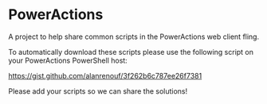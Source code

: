 PowerActions
============

A project to help share common scripts in the PowerActions web client fling.

To automatically download these scripts please use the following script on your PowerActions PowerShell host:

https://gist.github.com/alanrenouf/3f262b6c787ee26f7381

Please add your scripts so we can share the solutions!
